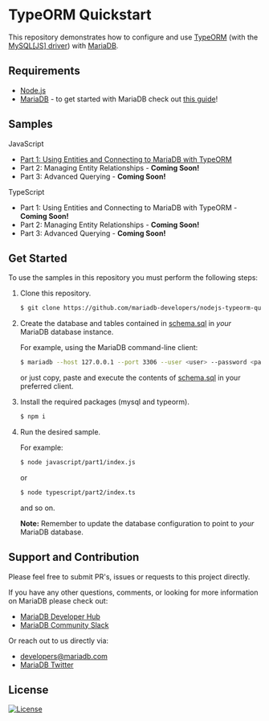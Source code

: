 # TypeORM Quickstart

This repository demonstrates how to configure and use [TypeORM](https://typeorm.io/) (with the [MySQL[JS] driver](https://github.com/mysqljs/mysql)) with [MariaDB](https://mariadb.com). 

## Requirements 

* [Node.js](https://nodejs.org/en/download/)
* [MariaDB](https://mariadb.com) - to get started with MariaDB check out [this guide](https://github.com/mariadb-developers/mariadb-getting-started)!

## Samples

JavaScript
* [Part 1: Using Entities and Connecting to MariaDB with TypeORM](javascript/part1)
* Part 2: Managing Entity Relationships - **Coming Soon!**
* Part 3: Advanced Querying - **Coming Soon!**

TypeScript
* Part 1: Using Entities and Connecting to MariaDB with TypeORM - **Coming Soon!**
* Part 2: Managing Entity Relationships - **Coming Soon!**
* Part 3: Advanced Querying - **Coming Soon!**

## Get Started

To use the samples in this repository you must perform the following steps:

1. Clone this repository.

    ```bash 
    $ git clone https://github.com/mariadb-developers/nodejs-typeorm-quickstart.git
    ```

2. Create the database and tables contained in [schema.sql](schema.sql) in _your_ MariaDB database instance.

    For example, using the MariaDB command-line client:
    ```bash
    $ mariadb --host 127.0.0.1 --port 3306 --user <user> --password <password> < schema.sql
    ```

    or just copy, paste and execute the contents of [schema.sql](schema.sql) in your preferred client.

2. Install the required packages (mysql and typeorm).

    ```bash
    $ npm i
    ```

3. Run the desired sample.

    For example:
    ```bash
    $ node javascript/part1/index.js
    ```
    or 
    ```bash 
    $ node typescript/part2/index.ts
    ```

    and so on.


    **Note:** Remember to update the database configuration to point to _your_ MariaDB database.


## Support and Contribution

Please feel free to submit PR's, issues or requests to this project directly.

If you have any other questions, comments, or looking for more information on MariaDB please check out:

* [MariaDB Developer Hub](https://mariadb.com/developers)
* [MariaDB Community Slack](https://r.mariadb.com/join-community-slack)

Or reach out to us directly via:

* [developers@mariadb.com](mailto:developers@mariadb.com)
* [MariaDB Twitter](https://twitter.com/mariadb)

## License <a name="license"></a>
[![License](https://img.shields.io/badge/License-MIT-blue.svg?style=plastic)](https://opensource.org/licenses/MIT)